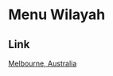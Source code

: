 # Menu Wilayah

## Link

[Melbourne, Australia](https://github.com/gigit-pemilu/pemilu-2024-99-luar-negeri/tree/main/pilpres/hitung-suara/sub/99-luar-negeri/sub/74-melbourne-australia/sub/01-melbourne-australia/sub/0001-melbourne-australia)

